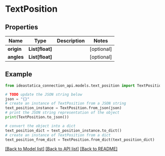 # TextPosition


## Properties

Name | Type | Description | Notes
------------ | ------------- | ------------- | -------------
**origin** | **List[float]** |  | [optional] 
**angles** | **List[float]** |  | [optional] 

## Example

```python
from ideastatica_connection_api.models.text_position import TextPosition

# TODO update the JSON string below
json = "{}"
# create an instance of TextPosition from a JSON string
text_position_instance = TextPosition.from_json(json)
# print the JSON string representation of the object
print(TextPosition.to_json())

# convert the object into a dict
text_position_dict = text_position_instance.to_dict()
# create an instance of TextPosition from a dict
text_position_from_dict = TextPosition.from_dict(text_position_dict)
```
[[Back to Model list]](../README.md#documentation-for-models) [[Back to API list]](../README.md#documentation-for-api-endpoints) [[Back to README]](../README.md)


